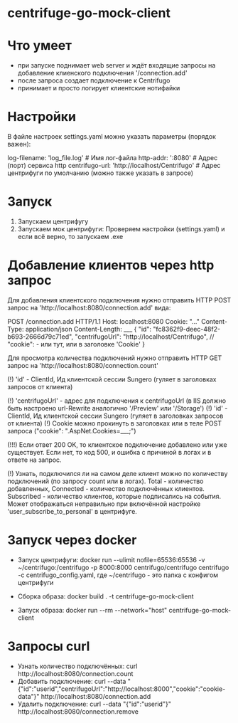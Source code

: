 # centrifuge-go-mock-client

# Что умеет
- при запуске поднимает web server и ждёт входящие запросы на добавление клиенского подключения '/connection.add'
- после запроса создает подключение к Centrifugo
- принимает и просто логирует клиентские нотифайки 

# Настройки
В файле настроек settings.yaml можно указать параметры (порядок важен):

log-filename: 	'log_file.log' 					# Имя лог-файла
http-addr: 	':8080'						# Адрес (порт) сервиса http
centrifugo-url: 'http://localhost/Centrifugo'	# Адрес центрифуги по умолчанию (можно также указать в запросе)

# Запуск
1. Запускаем центрифугу
2. Запускаем мок центрифуги:
Проверяем настройки (settings.yaml) и если всё верно, то запускаем .exe

# Добавление клиентов через http запрос
Для добавления клиентского подключения нужно отправить HTTP POST запрос на 'http://localhost:8080/connection.add' вида:

POST /connection.add HTTP/1.1
Host: localhost:8080
Cookie: "..."
Content-Type: application/json
Content-Length: ___
{
    "id": "fc8362f9-deec-48f2-b693-2666d79c71ed",
    "centrifugoUrl": "http://localhost/Centrifugo",
    // "cookie": - или тут, или в заголовке 'Cookie'
}

Для просмотра количества подключений нужно отправить HTTP GET запрос на 'http://localhost:8080/connection.count'

(!) 'id' - ClientId, Ид клиентской сессии Sungero (гуляет в заголовках запросов от клиента)

(!) 'centrifugoUrl' - адрес для подключения к centrifugoUrl (в IIS должно быть настроено url-Rewrite аналогично '/Preview' или '/Storage')
(!) 'id' - ClientId, Ид клиентской сессии Sungero (гуляет в заголовках запросов от клиента)
(!) Cookie можно прокинуть в заголовках или в теле POST запроса ("cookie": ".AspNet.Cookies=___;")

(!!!) Если ответ 200 OK, то клиентское подключение добавлено или уже существует. Если нет, то код 500, и ошибка с причиной в логах и в ответе на запрос.

(!) Узнать, подключился ли на самом деле клиент можно по количеству подключений (по запросу count или в логах). 
Total - количество добавленных, Connected - количество подключённых клиентов.
Subscribed - количество клиентов, которые подписались на события. Может отображаться неправильно при включённой настройке 'user_subscribe_to_personal' в центрифуге.

# Запуск через docker
- Запуск центрифуги:
docker run --ulimit nofile=65536:65536 -v ~/centrifugo:/centrifugo -p 8000:8000 centrifugo/centrifugo centrifugo -c centrifugo_config.yaml, где ~/centrifugo - это папка с конфигом центрифуги

- Сборка образа:
docker build . -t centrifuge-go-mock-client

- Запуск образа:
docker run --rm --network="host" centrifuge-go-mock-client

# Запросы curl
- Узнать количество подключённых:
curl http://localhost:8080/connection.count
- Добавить подключение:
curl --data "{\"id\":\"userid\",\"centrifugoUrl\":\"http://localhost:8000\",\"cookie\":\"cookie-data\"}" http://localhost:8080/connection.add
- Удалить подключение:
curl --data "{\"id\":\"userid\"}" http://localhost:8080/connection.remove